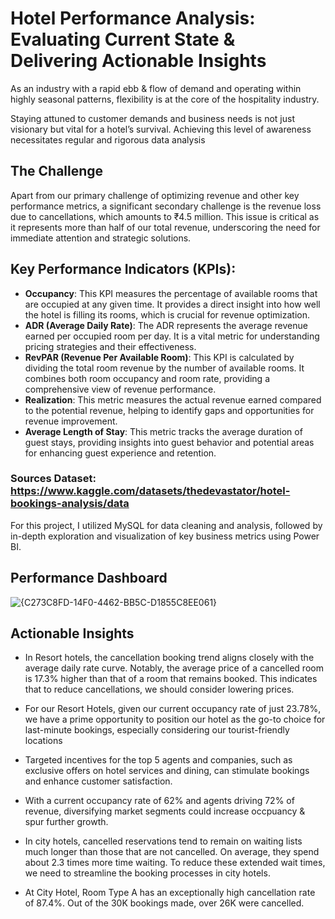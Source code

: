 # Hotel Performance Analysis: Evaluating Current State & Delivering Actionable Insights

As an industry with a rapid ebb & flow of demand and operating within highly seasonal patterns, flexibility is at the core of the hospitality industry.

Staying attuned to customer demands and business needs is not just visionary but vital for a hotel’s survival. Achieving this level of awareness necessitates regular and rigorous data analysis


## The Challenge
Apart from our primary challenge of optimizing revenue and other key performance metrics, a significant secondary challenge is the revenue loss due to cancellations, which amounts to ₹4.5 million. This issue is critical as it represents more than half of our total revenue, underscoring the need for immediate attention and strategic solutions.

## Key Performance Indicators (KPIs):
- **Occupancy**: This KPI measures the percentage of available rooms that are occupied at any given time. It provides a direct insight into how well the hotel is filling its rooms, which is crucial for revenue optimization.
- **ADR (Average Daily Rate)**: The ADR represents the average revenue earned per occupied room per day. It is a vital metric for understanding pricing strategies and their effectiveness.
- **RevPAR (Revenue Per Available Room)**: This KPI is calculated by dividing the total room revenue by the number of available rooms. It combines both room occupancy and room rate, providing a comprehensive view of revenue performance.
- **Realization**: This metric measures the actual revenue earned compared to the potential revenue, helping to identify gaps and opportunities for revenue improvement.
- **Average Length of Stay**: This metric tracks the average duration of guest stays, providing insights into guest behavior and potential areas for enhancing guest experience and retention.

### Sources Dataset: https://www.kaggle.com/datasets/thedevastator/hotel-bookings-analysis/data
For this project, I utilized MySQL for data cleaning and analysis, followed by in-depth exploration and visualization of key business metrics using Power BI.

## Performance Dashboard
![{C273C8FD-14F0-4462-BB5C-D1855C8EE061}](https://github.com/user-attachments/assets/6a801e00-aa2b-4b3f-9de4-aa30134ec391)


## Actionable Insights
-  In Resort hotels, the cancellation booking trend aligns closely with the average daily rate curve. Notably, the average price of a cancelled room is 17.3% higher than that of a room that remains booked. This indicates that to reduce cancellations, we should consider lowering prices.

-  For our Resort Hotels, given our current occupancy rate of just 23.78%, we have a prime opportunity to position our hotel as the go-to choice for last-minute bookings, especially considering our tourist-friendly locations

-  Targeted incentives for the top 5 agents and companies, such as exclusive offers on hotel services and dining, can stimulate bookings and enhance customer satisfaction.

-  With a current occupancy rate of 62% and agents driving 72% of revenue, diversifying market segments could increase occpuancy & spur further growth.
  
- In city hotels, cancelled reservations tend to remain on waiting lists much longer than those that are not cancelled. On average, they spend about 2.3 times more time waiting. To reduce these extended wait times, we need to streamline the booking processes in city hotels.
  
- At City Hotel, Room Type A has an exceptionally high cancellation rate of 87.4%.  Out of the 30K bookings made, over 26K were cancelled. 
